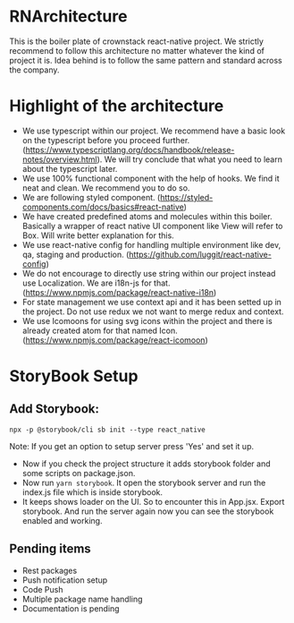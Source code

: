 # RNArchitecture

This is the boiler plate of crownstack react-native project. We strictly recommend to follow this architecture no matter whatever the kind of project it is. Idea behind is to follow the same pattern and standard across the company.

# Highlight of the architecture

- We use typescript within our project. We recommend have a basic look on the typescript before you proceed further. (https://www.typescriptlang.org/docs/handbook/release-notes/overview.html). We will try conclude that what you need to learn about the typescript later.
- We use 100% functional component with the help of hooks. We find it neat and clean. We recommend you to do so.
- We are following styled component. (https://styled-components.com/docs/basics#react-native)
- We have created predefined atoms and molecules within this boiler. Basically a wrapper of react native UI component like View will refer to Box. Will write better explanation for this.
- We use react-native config for handling multiple environment like dev, qa, staging and production. (https://github.com/luggit/react-native-config)
- We do not encourage to directly use string within our project instead use Localization. We are i18n-js for that. (https://www.npmjs.com/package/react-native-i18n)
- For state management we use context api and it has been setted up in the project. Do not use redux we not want to merge redux and context.
- We use Icomoons for using svg icons within the project and there is already created atom for that named Icon.(https://www.npmjs.com/package/react-icomoon)

# StoryBook Setup

## Add Storybook:

`npx -p @storybook/cli sb init --type react_native`

Note: If you get an option to setup server press 'Yes' and set it up.

- Now if you check the project structure it adds storybook folder and some scripts on package.json.
- Now run `yarn storybook`. It open the storybook server and run the index.js file which is inside storybook.
- It keeps shows loader on the UI. So to encounter this in App.jsx. Export storybook. And run the server again now you can see the storybook enabled and working.

## Pending items

- Rest packages
- Push notification setup
- Code Push
- Multiple package name handling
- Documentation is pending
